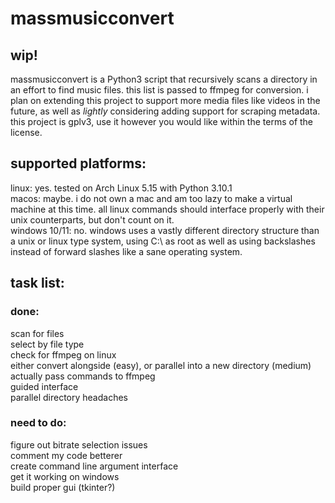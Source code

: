 # massmusicconvert

## wip!

massmusicconvert is a Python3 script that recursively scans a directory in an effort to find music files. this list is passed to ffmpeg for conversion. i plan on extending this project to support more media files like videos in the future, as well as *lightly* considering adding support for scraping metadata. this project is gplv3, use it however you would like within the terms of the license.

## supported platforms:

linux: yes. tested on Arch Linux 5.15 with Python 3.10.1  
macos: maybe. i do not own a mac and am too lazy to make a virtual machine at this time. all linux commands should interface properly with their unix counterparts, but don't count on it.  
windows 10/11: no. windows uses a vastly different directory structure than a unix or linux type system, using C:\ as root as well as using backslashes instead of forward slashes like a sane operating system.  

## task list:

### done:

scan for files  
select by file type  
check for ffmpeg on linux  
either convert alongside (easy), or parallel into a new directory (medium)  
actually pass commands to ffmpeg  
guided interface  
parallel directory headaches

### need to do:

figure out bitrate selection issues  
comment my code betterer  
create command line argument interface  
get it working on windows  
build proper gui (tkinter?)  
